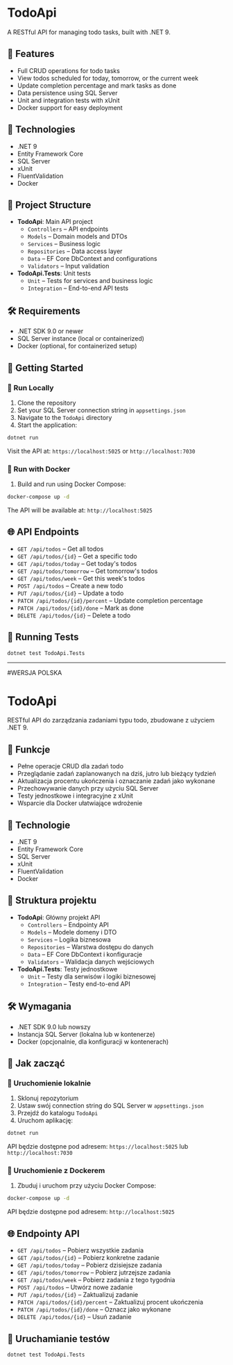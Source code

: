 # TodoApi

A RESTful API for managing todo tasks, built with .NET 9.

## 🚀 Features

- Full CRUD operations for todo tasks
- View todos scheduled for today, tomorrow, or the current week
- Update completion percentage and mark tasks as done
- Data persistence using SQL Server
- Unit and integration tests with xUnit
- Docker support for easy deployment

## 🧰 Technologies

- .NET 9
- Entity Framework Core
- SQL Server
- xUnit
- FluentValidation
- Docker

## 📁 Project Structure

- **TodoApi**: Main API project
  - `Controllers` – API endpoints
  - `Models` – Domain models and DTOs
  - `Services` – Business logic
  - `Repositories` – Data access layer
  - `Data` – EF Core DbContext and configurations
  - `Validators` – Input validation
- **TodoApi.Tests**: Unit tests
  - `Unit` – Tests for services and business logic
  - `Integration` – End-to-end API tests

## 🛠 Requirements

- .NET SDK 9.0 or newer
- SQL Server instance (local or containerized)
- Docker (optional, for containerized setup)

## 🏁 Getting Started

### 🔧 Run Locally

1. Clone the repository
2. Set your SQL Server connection string in `appsettings.json`
3. Navigate to the `TodoApi` directory
4. Start the application:

```bash
dotnet run
```

Visit the API at: `https://localhost:5025` or `http://localhost:7030`

### 🐳 Run with Docker

1. Build and run using Docker Compose:

```bash
docker-compose up -d
```

The API will be available at: `http://localhost:5025`

## 🌐 API Endpoints

- `GET /api/todos` – Get all todos
- `GET /api/todos/{id}` – Get a specific todo
- `GET /api/todos/today` – Get today's todos
- `GET /api/todos/tomorrow` – Get tomorrow's todos
- `GET /api/todos/week` – Get this week's todos
- `POST /api/todos` – Create a new todo
- `PUT /api/todos/{id}` – Update a todo
- `PATCH /api/todos/{id}/percent` – Update completion percentage
- `PATCH /api/todos/{id}/done` – Mark as done
- `DELETE /api/todos/{id}` – Delete a todo

## 🧪 Running Tests

```bash
dotnet test TodoApi.Tests
```

---

#WERSJA POLSKA

# TodoApi

RESTful API do zarządzania zadaniami typu todo, zbudowane z użyciem .NET 9.

## 🚀 Funkcje

- Pełne operacje CRUD dla zadań todo
- Przeglądanie zadań zaplanowanych na dziś, jutro lub bieżący tydzień
- Aktualizacja procentu ukończenia i oznaczanie zadań jako wykonane
- Przechowywanie danych przy użyciu SQL Server
- Testy jednostkowe i integracyjne z xUnit
- Wsparcie dla Docker ułatwiające wdrożenie

## 🧰 Technologie

- .NET 9
- Entity Framework Core
- SQL Server
- xUnit
- FluentValidation
- Docker

## 📁 Struktura projektu

- **TodoApi**: Główny projekt API
  - `Controllers` – Endpointy API
  - `Models` – Modele domeny i DTO
  - `Services` – Logika biznesowa
  - `Repositories` – Warstwa dostępu do danych
  - `Data` – EF Core DbContext i konfiguracje
  - `Validators` – Walidacja danych wejściowych
- **TodoApi.Tests**: Testy jednostkowe
  - `Unit` – Testy dla serwisów i logiki biznesowej
  - `Integration` – Testy end-to-end API

## 🛠 Wymagania

- .NET SDK 9.0 lub nowszy
- Instancja SQL Server (lokalna lub w kontenerze)
- Docker (opcjonalnie, dla konfiguracji w kontenerach)

## 🏁 Jak zacząć

### 🔧 Uruchomienie lokalnie

1. Sklonuj repozytorium
2. Ustaw swój connection string do SQL Server w `appsettings.json`
3. Przejdź do katalogu `TodoApi`
4. Uruchom aplikację:

```bash
dotnet run
```

API będzie dostępne pod adresem: `https://localhost:5025` lub `http://localhost:7030`

### 🐳 Uruchomienie z Dockerem

1. Zbuduj i uruchom przy użyciu Docker Compose:

```bash
docker-compose up -d
```

API będzie dostępne pod adresem: `http://localhost:5025`

## 🌐 Endpointy API

- `GET /api/todos` – Pobierz wszystkie zadania
- `GET /api/todos/{id}` – Pobierz konkretne zadanie
- `GET /api/todos/today` – Pobierz dzisiejsze zadania
- `GET /api/todos/tomorrow` – Pobierz jutrzejsze zadania
- `GET /api/todos/week` – Pobierz zadania z tego tygodnia
- `POST /api/todos` – Utwórz nowe zadanie
- `PUT /api/todos/{id}` – Zaktualizuj zadanie
- `PATCH /api/todos/{id}/percent` – Zaktualizuj procent ukończenia
- `PATCH /api/todos/{id}/done` – Oznacz jako wykonane
- `DELETE /api/todos/{id}` – Usuń zadanie

## 🧪 Uruchamianie testów

```bash
dotnet test TodoApi.Tests
```
